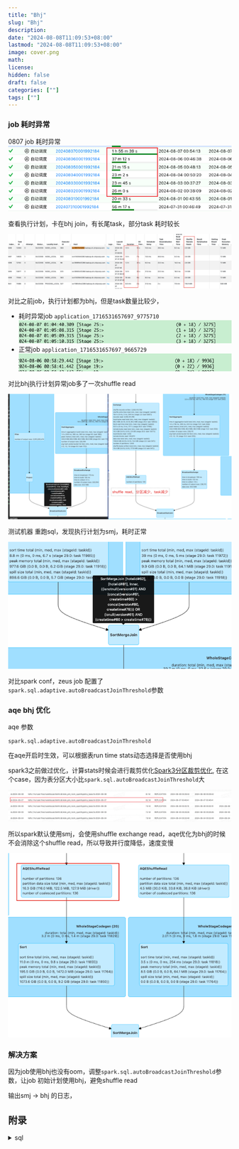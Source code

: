 ```yaml
---
title: "Bhj"
slug: "Bhj"
description: 
date: "2024-08-08T11:09:53+08:00"
lastmod: "2024-08-08T11:09:53+08:00"
image: cover.png
math: 
license: 
hidden: false
draft: false 
categories: [""]
tags: [""]
---
```


### job 耗时异常

0807 job 耗时异常
![alt text](image.png)

查看执行计划，卡在bhj join，有长尾task，部分task 耗时较长

![alt text](image-1.png)

对比之前job，执行计划都为bhj，但是task数量比较少，

- 耗时异常job  `application_1716531657697_9775710`
![alt text](image-5.png)
- 正常job   `application_1716531657697_9665729`
![alt text](image-4.png)


对比bhj执行计划异常job多了一次shuffle read

![alt text](image-3.png)



测试机器 重跑sql，发现执行计划为smj，耗时正常

![alt text](image-2.png)

对比spark conf，zeus job 配置了`spark.sql.adaptive.autoBroadcastJoinThreshold`参数


### aqe bhj 优化

aqe 参数 

```
spark.sql.adaptive.autoBroadcastJoinThreshold
```

在aqe开启时生效，可以根据表run time stats动态选择是否使用bhj

spark3之前做过优化，计算stats时候会进行裁剪优化[Spark3分区裁剪优化](https://git.dev.sh.ctripcorp.com/framework-di/spark/-/issues/309),
在这个case，因为表分区大小比`spark.sql.autoBroadcastJoinThreshold`大

![alt text](image-8.png)

所以spark默认使用smj，会使用shuffle exchange read，aqe优化为bhj的时候不会消除这个shuffle read，所以导致并行度降低，速度变慢

![alt text](image-7.png)

### 解决方案

因为job使用bhj也没有oom，调整`spark.sql.autoBroadcastJoinThreshold`参数，让job 初始计划使用bhj，避免shuffle read

输出smj -> bhj 的日志，

## 附录

<details>
<summary> sql </summary>

```sql
select 
    a.createtime
    , a.version
    , a.hotelid
    , a.masterhotelid
    , a.roomid
    , a.effectdate
    , a.startdate
    , a.enddate
    , a.canoverflow
    , a.reservetime
    , if(a.restorable = 'true','T',if(a.restorable = 'false','F',a.restorable)) as restorable
    , if(a.freesale = 'true','T',if(a.freesale = 'false','F',a.freesale)) as freesale
    , a.isdel_htl
    , a.lst_upd_time
    , a.data_src
    , a.datachangelasttime
    , a.inland
from dwhtl.edw_prd_room_quantitypolicy a 
left join 
(
    select distinct createtime, version, masterhotelid, hotelid, isdel_htl
    from dwhtl.edw_prd_room_quantitypolicy_base b 
    where d = '2024-08-07'
) b 
on cast(a.hotelid as string)= cast(b.hotelid as string)
where a.d = '2024-08-06'
and a.hotelid>0
and a.effectdate >= '2024-08-06'
and ((b.version is not null and a.version is not null and concat(a.version,a.createtime) > concat(b.version,b.createtime))
or (b.version is not null and a.version is null and a.createtime > b.createtime) ) 
```
</details>